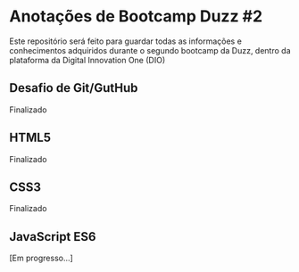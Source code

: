 # Anotações de Bootcamp Duzz #2
Este repositório será feito para guardar todas as informações e conhecimentos adquiridos durante o segundo bootcamp da Duzz, dentro da plataforma da Digital Innovation One (DIO)

## Desafio de Git/GutHub
Finalizado

## HTML5
Finalizado

## CSS3
Finalizado

## JavaScript ES6
[Em progresso...]
